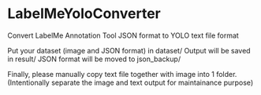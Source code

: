 # LabelMeYoloConverter
Convert LabelMe Annotation Tool JSON format to YOLO text file format

Put your dataset (image and JSON format) in dataset/ 
Output will be saved in result/
JSON format will be moved to json_backup/

Finally, please manually copy text file together with image into 1 folder. (Intentionally separate the image and text output for maintainance purpose)

